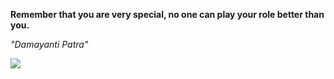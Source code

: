 **Remember that you are very special, no one can play your role better than you.**

*"Damayanti Patra"*

![](https://api.nosense.lol/ghvc/?username=cdfrm)